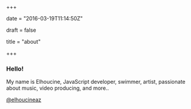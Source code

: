 +++

date = "2016-03-19T11:14:50Z"


draft = false

title = "about"

+++

### Hello!

My name is Elhoucine, JavaScript developer, swimmer, artist, passionate about music, video producing, and more..

[@elhoucineaz](https://twitter.com/elhoucineaz)
